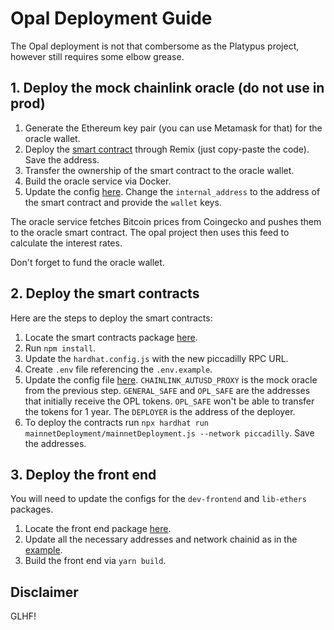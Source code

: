 # Opal Deployment Guide

The Opal deployment is not that combersome as the Platypus project, however still requires some elbow grease.

## 1. Deploy the mock chainlink oracle (do not use in prod)

1. Generate the Ethereum key pair (you can use Metamask for that) for the oracle wallet.
2. Deploy the [smart contract](https://github.com/opal-project-dev/oracle/blob/main/internal/service/solidity/contracts.sol) through Remix (just copy-paste the code). Save the address.
3. Transfer the ownership of the smart contract to the oracle wallet.
4. Build the oracle service via Docker.
5. Update the config [here](https://github.com/opal-project-dev/developer-edition/blob/main/config/config.yaml). Change the `internal_address` to the address of the smart contract and provide the `wallet` keys.

The oracle service fetches Bitcoin prices from Coingecko and pushes them to the oracle smart contract. The opal project then uses this feed to calculate the interest rates.

Don't forget to fund the oracle wallet.

## 2. Deploy the smart contracts

Here are the steps to deploy the smart contracts:

1. Locate the smart contracts package [here](https://github.com/opal-project-dev/fluidity/tree/main/packages/contracts).
2. Run `npm install`.
3. Update the `hardhat.config.js` with the new piccadilly RPC URL.
4. Create `.env` file referencing the `.env.example`.
5. Update the config file [here](https://github.com/opal-project-dev/fluidity/blob/main/packages/contracts/mainnetDeployment/deploymentParams.mainnet.js). `CHAINLINK_AUTUSD_PROXY` is the mock oracle from the previous step. `GENERAL_SAFE` and `OPL_SAFE` are the addresses that initially receive the OPL tokens. `OPL_SAFE` won't be able to transfer the tokens for 1 year. The `DEPLOYER` is the address of the deployer.
6. To deploy the contracts run `npx hardhat run mainnetDeployment/mainnetDeployment.js --network piccadilly`. Save the addresses.

## 3. Deploy the front end

You will need to update the configs for the `dev-frontend` and `lib-ethers` packages.

1. Locate the front end package [here](https://github.com/opal-project-dev/fluidity/tree/main/packages/dev-frontend).
2. Update all the necessary addresses and network chainid as in the [example](https://github.com/opal-project-dev/fluidity/commit/6f2964271ae38f62f2d7a26e673092c06929d167).
3. Build the front end via `yarn build`.

## Disclaimer

GLHF!
